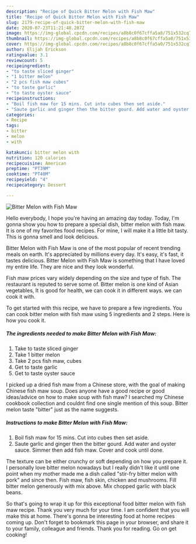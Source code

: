 ```yaml
---
description: "Recipe of Quick Bitter Melon with Fish Maw"
title: "Recipe of Quick Bitter Melon with Fish Maw"
slug: 2179-recipe-of-quick-bitter-melon-with-fish-maw
date: 2020-07-23T11:21:48.287Z
image: https://img-global.cpcdn.com/recipes/a8b8c0f67cffa5a0/751x532cq70/bitter-melon-with-fish-maw-recipe-main-photo.jpg
thumbnail: https://img-global.cpcdn.com/recipes/a8b8c0f67cffa5a0/751x532cq70/bitter-melon-with-fish-maw-recipe-main-photo.jpg
cover: https://img-global.cpcdn.com/recipes/a8b8c0f67cffa5a0/751x532cq70/bitter-melon-with-fish-maw-recipe-main-photo.jpg
author: Elijah Erickson
ratingvalue: 3.1
reviewcount: 5
recipeingredient:
- "to taste sliced ginger"
- "1 bitter melon"
- "2 pcs fish maw cubes"
- "to taste garlic"
- "to taste oyster sauce"
recipeinstructions:
- "Boil fish maw for 15 mins. Cut into cubes then set aside."
- "Saute garlic and ginger then the bitter gourd. Add water and oyster sauce. Simmer then add fish maw. Cover and cook until done."
categories:
- Recipe
tags:
- bitter
- melon
- with

katakunci: bitter melon with 
nutrition: 120 calories
recipecuisine: American
preptime: "PT39M"
cooktime: "PT40M"
recipeyield: "4"
recipecategory: Dessert

---
```



![Bitter Melon with Fish Maw](https://img-global.cpcdn.com/recipes/a8b8c0f67cffa5a0/751x532cq70/bitter-melon-with-fish-maw-recipe-main-photo.jpg)

Hello everybody, I hope you're having an amazing day today. Today, I'm gonna show you how to prepare a special dish, bitter melon with fish maw. It is one of my favorites food recipes. For mine, I will make it a little bit tasty. This is gonna smell and look delicious.

Bitter Melon with Fish Maw is one of the most popular of recent trending meals on earth. It's appreciated by millions every day. It's easy, it's fast, it tastes delicious. Bitter Melon with Fish Maw is something that I have loved my entire life. They are nice and they look wonderful.

Fish maw prices vary widely depending on the size and type of fish. The restaurant is reputed to serve some of. Bitter melon is one kind of Asian vegetables, It is good for health, we can cook it in different ways. we can cook it with.


To get started with this recipe, we have to prepare a few ingredients. You can cook bitter melon with fish maw using 5 ingredients and 2 steps. Here is how you cook it.

<!--inarticleads1-->

##### The ingredients needed to make Bitter Melon with Fish Maw:

1. Take to taste sliced ginger
1. Take 1 bitter melon
1. Take 2 pcs fish maw, cubes
1. Get to taste garlic
1. Get to taste oyster sauce


I picked up a dried fish maw from a Chinese store, with the goal of making Chinese fish maw soup. Does anyone have a good recipe or good ideas/advice on how to make soup with fish maw? I searched my Chinese cookbook collection and couldnt find one single mention of this soup. Bitter melon taste &#34;bitter&#34; just as the name suggests. 

<!--inarticleads2-->

##### Instructions to make Bitter Melon with Fish Maw:

1. Boil fish maw for 15 mins. Cut into cubes then set aside.
1. Saute garlic and ginger then the bitter gourd. Add water and oyster sauce. Simmer then add fish maw. Cover and cook until done.


The texture can be either crunchy or soft depending on how you prepare it. I personally love bitter melon nowadays but I really didn&#39;t like it until one point when my mother made me a dish called &#34;stir-fry bitter melon with pork&#34; and since then. Fish maw, fish skin, chicken and mushrooms. Fill bitter melon generously with mix above. Mix chopped garlic with black beans. 

So that's going to wrap it up for this exceptional food bitter melon with fish maw recipe. Thank you very much for your time. I am confident that you will make this at home. There's gonna be interesting food at home recipes coming up. Don't forget to bookmark this page in your browser, and share it to your family, colleague and friends. Thank you for reading. Go on get cooking!
